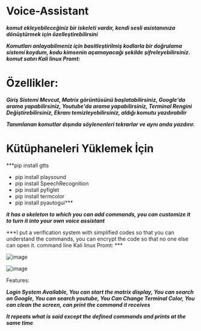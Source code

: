 # Voice-Assistant

***komut ekleyebileceğiniz bir iskeleti vardır,
kendi sesli asistanınıza dönüştürmek için özelleştirebilirsini***

***Komutları anlayabilmeniz için basitleştirilmiş kodlarla bir doğrulama sistemi koydum,
kodu kimsenin açamayacağı şekilde şifreleyebilirsiniz.
komut satırı Kali linux Promt:***

# Özellikler:

***Giriş Sistemi Mevcut,
Matrix görüntüsünü başlatabilirsiniz,
Google'da arama yapabilirsiniz,
Youtube'da arama yapabilirsiniz,
Terminal Rengini Değiştirebilirsiniz,
Ekranı temizleyebilirsiniz,
aldığı komutu yazdırabilir***

***Tanımlanan komutlar dışında söylenenleri tekrarlar ve aynı anda yazdırır.***

# Kütüphaneleri Yüklemek İçin
***pip install gtts
+ pip install playsound
+ pip install SpeechRecognition
+ pip install pyfiglet
+ pip install termcolor
+ pip install pyautogui***



***it has a skeleton to which you can add commands, 
you can customize it to turn it into your own voice assistant***

***I put a verification system with simplified codes so that you can understand the commands, 
you can encrypt the code so that no one else can open it.
command line Kali linux Promt: ***

![image](https://user-images.githubusercontent.com/127852144/225276011-2e1e7d95-0e19-4a5a-bc4c-e04de4f2e335.png)

![image](https://user-images.githubusercontent.com/127852144/225277458-fda9a5e8-7072-4741-a67b-6b038596b7dd.png)

Features:

***Login System Available,
You can start the matrix display,
You can search on Google,
You can search youtube,
You Can Change Terminal Color,
You can clean the screen,
can print the command it receives***

***It repeats what is said except the defined commands and prints at the same time***

